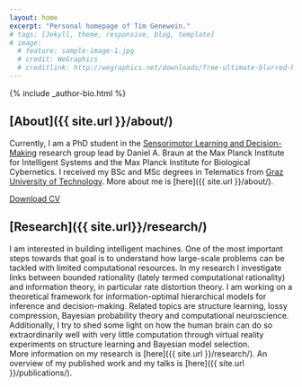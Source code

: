 ```yaml
---
layout: home
excerpt: "Personal homepage of Tim Genewein."
# tags: [Jekyll, theme, responsive, blog, template]
# image:
  # feature: sample-image-1.jpg
  # credit: WeGraphics
  # creditlink: http://wegraphics.net/downloads/free-ultimate-blurred-background-pack/
---
```



<div class="article-author-bottom">
  {% include _author-bio.html %}
</div>



## [About]({{ site.url }}/about/)
Currently, I am a PhD student in the [Sensorimotor Learning and Decision-Making](http://www.kyb.tuebingen.mpg.de/research/rg/braun.html) research group lead by Daniel A. Braun at the Max Planck Institute for Intelligent Systems and the Max Planck Institute for Biological Cybernetics. I received my BSc and MSc degrees in Telematics from [Graz University of Technology](http://www.tugraz.at/). More about me is [here]({{ site.url }}/about/).

<a markdown="0" href="{{ site.url }}/files/CV.pdf" class="btn"><i class="fa fa-fw fa-download"></i> Download CV</a>

## [Research]({{ site.url}}/research/)
I am interested in building intelligent machines. One of the most important steps towards that goal is to understand how large-scale problems can be tackled with limited computational resources. In my research I investigate links between bounded rationality (lately termed computational rationality) and information theory, in particular rate distortion theory. I am working on a theoretical framework for information-optimal hierarchical models for inference and decision-making. Related topics are structure learning, lossy compression, Bayesian probability theory and computational neuroscience.
Additionally, I try to shed some light on how the human brain can do so extraordinarily well with very little computation through virtual reality experiments on structure learning and Bayesian model selection.  
More information on my research is [here]({{ site.url }}/research/). An overview of my published work and my talks is [here]({{ site.url }}/publications/).
